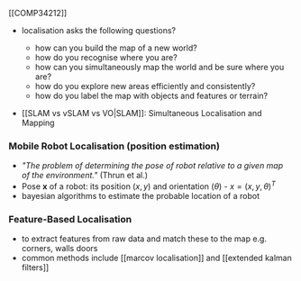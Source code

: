 [[COMP34212]]

- localisation asks the following questions?
	- how can you build the map of a new world?
	- how do you recognise where you are?
	- how can you simultaneously map the world and be sure where you are?
	- how do you explore new areas efficiently and consistently?
	- how do you label the map with objects and features or terrain?

- [[SLAM vs vSLAM vs VO|SLAM]]: Simultaneous Localisation and Mapping

### Mobile Robot Localisation (position estimation)

- *"The problem of determining the pose of robot relative to a given map of the environment."* (Thrun et al.)
- Pose **x** of a robot: its position $(x,y)$ and orientation ($\theta$) - $x = (x,y,\theta)^T$
- bayesian algorithms to estimate the probable location of a robot

### Feature-Based Localisation

- to extract features from raw data and match these to the map e.g. corners, walls doors
- common methods include [[marcov localisation]] and [[extended kalman filters]]

